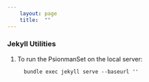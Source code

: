 ```yaml
---
    layout: page
    title:  ""
---
```



### Jekyll Utilities

1. To run the PsionmanSet on  the local server:

    ```console
      bundle exec jekyll serve --baseurl ''
    ```

